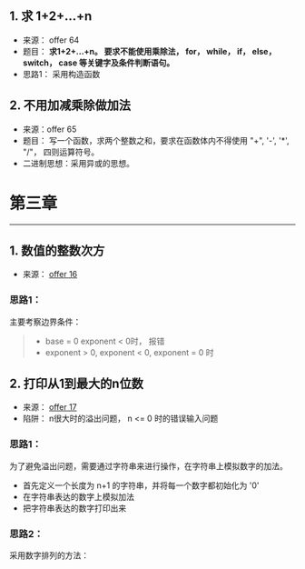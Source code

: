 ## 1. 求 1+2+...+n

- 来源： offer 64
- 题目： **求1+2+...+n。 要求不能使用乘除法， for， while， if， else， switch， case 等关键字及条件判断语句。**
- 思路1： 采用构造函数

## 2. 不用加减乘除做加法

- 来源：offer 65
- 题目： 写一个函数，求两个整数之和，要求在函数体内不得使用 "+", '-', '*', "/"， 四则运算符号。
- 二进制思想：采用异或的思想。


# 第三章
---
## 1. 数值的整数次方

- 来源： [offer 16](<https://www.nowcoder.com/practice/1a834e5e3e1a4b7ba251417554e07c00?tpId=13&tqId=11165&tPage=1&rp=1&ru=%2Fta%2Fcoding-interviews&qru=%2Fta%2Fcoding-interviews%2Fquestion-ranking>)

### 思路1：

主要考察边界条件：
> - base = 0 exponent < 0时， 报错
> - exponent > 0, exponent < 0, exponent = 0 时 


## 2. 打印从1到最大的n位数

- 来源： [offer 17]()
- 陷阱： n很大时的溢出问题， n <= 0 时的错误输入问题

### 思路1：
为了避免溢出问题，需要通过字符串来进行操作，在字符串上模拟数字的加法。

- 首先定义一个长度为 n+1 的字符串，并将每一个数字都初始化为 '0'
- 在字符串表达的数字上模拟加法
- 把字符串表达的数字打印出来

### 思路2： 

采用数字排列的方法：
